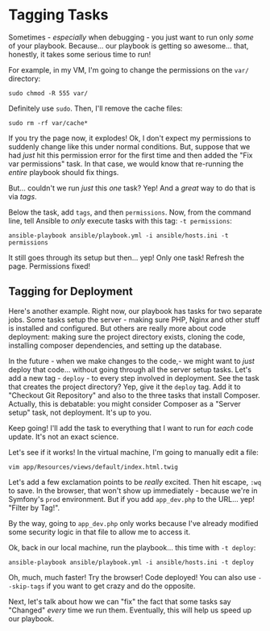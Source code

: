 # Tagging Tasks

Sometimes - *especially* when debugging - you just want to run only *some* of your
playbook. Because... our playbook is getting so awesome... that, honestly, it takes
some serious time to run!

For example, in my VM, I'm going to change the permissions on the `var/` directory:

```terminal
sudo chmod -R 555 var/
```

Definitely use `sudo`. Then, I'll remove the cache files:

```terminal
sudo rm -rf var/cache*
```

If you try the page now, it explodes! Ok, I don't expect my permissions to suddenly
change like this under normal conditions. But, suppose that we had *just* hit this
permission error for the first time and then added the "Fix var permissions" task.
In that case, we would know that re-running the *entire* playbook should fix things.

But... couldn't we run *just* this *one* task? Yep! And a *great* way to do that
is via *tags*.

Below the task, add `tags`, and then `permissions`. Now, from the command line,
tell Ansible to *only* execute tasks with this tag: `-t permissions`:

```terminal
ansible-playbook ansible/playbook.yml -i ansible/hosts.ini -t permissions
```

It still goes through its setup but then... yep! Only one task! Refresh the page.
Permissions fixed!

## Tagging for Deployment

Here's another example. Right now, our playbook has tasks for two separate jobs.
Some tasks setup the server - making sure PHP, Nginx and other stuff is installed
and configured. But others are really more about code deployment: making sure
the project directory exists, cloning the code, installing composer dependencies,
and setting up the database.

In the future - when we make changes to the code,- we might want to *just* deploy
that code... without going through all the server setup tasks. Let's add a new
tag - `deploy` - to every step involved in deployment. See the task that creates
the project directory? Yep, give it the `deploy` tag. Add it to "Checkout Git Repository"
and also to the three tasks that install Composer. Actually, this is debatable:
you might consider Composer as a "Server setup" task, not deployment. It's up to you.

Keep going! I'll add the task to everything that I want to run for *each* code update.
It's not an exact science.

Let's see if it works! In the virtual machine, I'm going to manually edit a file:

```terminal
vim app/Resources/views/default/index.html.twig
```

Let's add a few exclamation points to be *really* excited. Then hit escape, `:wq`
to save. In the browser, that won't show up immediately - because we're in Symfony's
`prod` environment. But if you add `app_dev.php` to the URL... yep! "Filter by Tag!".

By the way, going to `app_dev.php` only works because I've already modified some
security logic in that file to allow me to access it.

Ok, back in our local machine, run the playbook... this time with `-t deploy`:

```terminal
ansible-playbook ansible/playbook.yml -i ansible/hosts.ini -t deploy
```

Oh, much, much faster! Try the browser! Code deployed! You can also use `--skip-tags`
if you want to get crazy and do the opposite.

Next, let's talk about how we can "fix" the fact that some tasks say "Changed" *every*
time we run them. Eventually, this will help us speed up our playbook.
